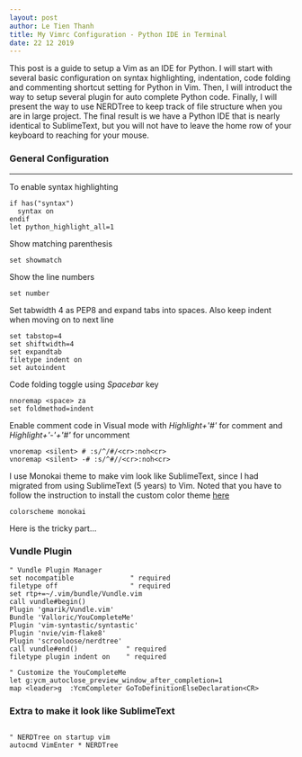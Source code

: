 ```yaml
---
layout: post
author: Le Tien Thanh
title: My Vimrc Configuration - Python IDE in Terminal
date: 22 12 2019
---
```


This post is a guide to setup a Vim as an IDE for Python. I will start with several basic configuration on syntax highlighting, indentation, code folding and commenting shortcut setting for Python in Vim. Then, I will introduct the way to setup several plugin for auto complete Python code. Finally, I will present the way to use NERDTree to keep track of file structure when you are in large project. The final result is we have a Python IDE that is nearly identical to SublimeText, but you will not have to leave the home row of your keyboard to reaching for your mouse.

### General Configuration
* * *

To enable syntax highlighting
```
if has("syntax")
  syntax on
endif
let python_highlight_all=1
```

Show matching parenthesis
```
set showmatch
```

Show the line numbers
```
set number
```

Set tabwidth 4 as PEP8 and expand tabs into spaces. Also keep indent when moving on to next line
```
set tabstop=4
set shiftwidth=4
set expandtab
filetype indent on
set autoindent
```

Code folding toggle using _Spacebar_ key
```
nnoremap <space> za
set foldmethod=indent
```

Enable comment code in Visual mode with _Highlight+'#'_ for comment and _Highlight+'-'+'#'_ for uncomment
```
vnoremap <silent> # :s/^/#/<cr>:noh<cr>
vnoremap <silent> -# :s/^#//<cr>:noh<cr>
```

I use Monokai theme to make vim look like SublimeText, since I had migrated from using SublimeText (5 years) to Vim. Noted that you have to follow the instruction to install the custom color theme [here](https://github.com/sickill/vim-monokai)
```
colorscheme monokai
```

Here is the tricky part...
### Vundle Plugin
```
" Vundle Plugin Manager
set nocompatible              " required
filetype off                  " required
set rtp+=~/.vim/bundle/Vundle.vim
call vundle#begin()
Plugin 'gmarik/Vundle.vim'
Bundle 'Valloric/YouCompleteMe'
Plugin 'vim-syntastic/syntastic'
Plugin 'nvie/vim-flake8'
Plugin 'scrooloose/nerdtree'
call vundle#end()            " required
filetype plugin indent on    " required

" Customize the YouCompleteMe
let g:ycm_autoclose_preview_window_after_completion=1
map <leader>g  :YcmCompleter GoToDefinitionElseDeclaration<CR>
```

### Extra to make it look like SublimeText
```

" NERDTree on startup vim
autocmd VimEnter * NERDTree

```
